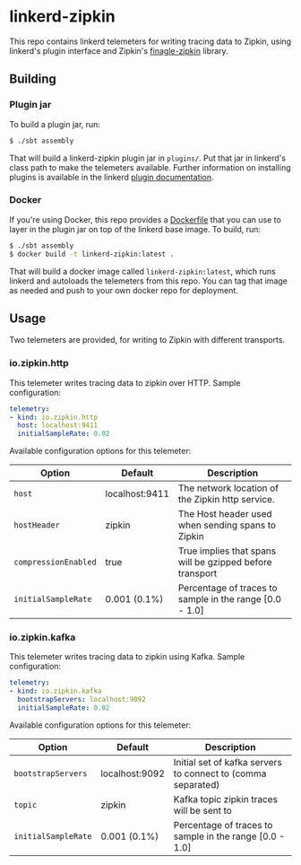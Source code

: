 # linkerd-zipkin

This repo contains linkerd telemeters for writing tracing data to Zipkin, using
linkerd's plugin interface and Zipkin's [finagle-zipkin](
https://github.com/openzipkin/zipkin-finagle) library.

## Building

### Plugin jar

To build a plugin jar, run:

```bash
$ ./sbt assembly
```

That will build a linkerd-zipkin plugin jar in `plugins/`. Put that jar in
linkerd's class path to make the telemeters available. Further information on
installing plugins is available in the linkerd
[plugin documentation](https://linkerd.io/in-depth/plugin/#installing).

### Docker

If you're using Docker, this repo provides a [Dockerfile](Dockerfile) that you
can use to layer in the plugin jar on top of the linkerd base image. To build,
run:

```bash
$ ./sbt assembly
$ docker build -t linkerd-zipkin:latest .
```

That will build a docker image called `linkerd-zipkin:latest`, which runs
linkerd and autoloads the telemeters from this repo. You can tag that image
as needed and push to your own docker repo for deployment.

## Usage

Two telemeters are provided, for writing to Zipkin with different transports.

### io.zipkin.http

This telemeter writes tracing data to zipkin over HTTP. Sample configuration:

```yaml
telemetry:
- kind: io.zipkin.http
  host: localhost:9411
  initialSampleRate: 0.02
```

Available configuration options for this telemeter:

Option | Default | Description
--- | --- | ---
`host` | localhost:9411 | The network location of the Zipkin http service.
`hostHeader` | zipkin | The Host header used when sending spans to Zipkin
`compressionEnabled` | true | True implies that spans will be gzipped before transport
`initialSampleRate` | 0.001 (0.1%) | Percentage of traces to sample in the range [0.0 - 1.0]

### io.zipkin.kafka

This telemeter writes tracing data to zipkin using Kafka. Sample configuration:

```yaml
telemetry:
- kind: io.zipkin.kafka
  bootstrapServers: localhost:9092
  initialSampleRate: 0.02
```

Available configuration options for this telemeter:

Option | Default | Description
--- | --- | ---
`bootstrapServers` | localhost:9092 | Initial set of kafka servers to connect to (comma separated)
`topic` | zipkin | Kafka topic zipkin traces will be sent to
`initialSampleRate` | 0.001 (0.1%) | Percentage of traces to sample in the range [0.0 - 1.0]
